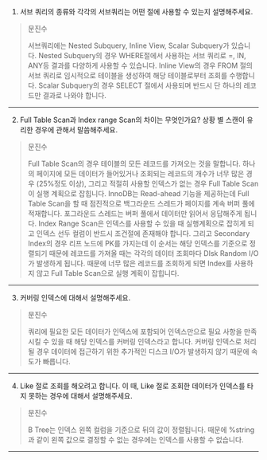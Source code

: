 1. 서브 쿼리의 종류와 각각의 서브쿼리는 어떤 절에 사용할 수 있는지 설명해주세요.

> 문진수
>
> 서브쿼리에는 Nested Subquery, Inline View, Scalar Subquery가 있습니다. Nested Subquery의 경우 WHERE절에서 사용하는 서브 쿼리로 =, IN, ANY등 결과를 다양하게 사용할 수 있습니다. Inline View의 경우 FROM 절의 서브 쿼리로 임시적으로 테이블을 생성하여 해당 테이블로부터 조회를 수행합니다. Scalar Subquery의 경우 SELECT 절에서 사용되며 반드시 단 하나의 레코드만 결과로 나와야 합니다.

---
2. Full Table Scan과 Index range Scan의 차이는 무엇인가요? 상황 별 스캔이 유리한 경우에 관해서 말씀해주세요.

> 문진수
>
> Full Table Scan의 경우 테이블의 모든 레코드를 가져오는 것을 말합니다. 하나의 페이지에 모든 데이터가 들어있거나 조회되는 레코드의 개수가 너무 많은 경우 (25%정도 이상), 그리고 적절히 사용할 인덱스가 없는 경우 Full Table Scan이 실행 계획으로 잡힙니다. InnoDB는 Read-ahead 기능을 제공하는데 Full Table Scan을 할 때 점진적으로 백그라운드 스레드가 페이지를 계속 버퍼 풀에 적재합니다. 포그라운드 스레드는 버퍼 풀에서 데이터만 읽어서 응답해주게 됩니다. Index Range Scan은 인덱스를 사용할 수 있을 때 실행계획으로 잡히게 되고 인덱스 선두 컬럼이 반드시 조건절에 존재해야 합니다. 그리고 Secondary Index의 경우 리프 노드에 PK를 가지는데 이 순서는 해당 인덱스를 기준으로 정렬되기 때문에 레코드를 가져올 때는 각각의 데이터 조회마다 DIsk Random I/O가 발생하게 됩니다. 때문에 너무 많은 레코드를 조회하게 되면 Index를 사용하지 않고 Full Table Scan으로 실행 계획이 잡힙니다.

---
3. 커버링 인덱스에 대해서 설명해주세요.

> 문진수
>
> 쿼리에 필요한 모든 데이터가 인덱스에 포함되어 인덱스만으로 필요 사항을 만족시킬 수 있을 때 해당 인덱스를 커버링 인덱스라고 합니다. 커버링 인덱스로 처리될 경우 데이터에 접근하기 위한 추가적인 디스크 I/O가 발생하지 않기 때문에 속도가 빠릅니다.

---
4. Like 절로 조회를 해오려고 합니다. 이 때, Like 절로 조회한 데이터가 인덱스를 타지 못하는 경우에 대해서 설명해주세요.

> 문진수
>
> B Tree는 인덱스 왼쪽 컬럼을 기준으로 뒤의 값이 정렬됩니다. 때문에 %string과 같이 왼쪽 값으로 결정할 수 없는 경우에는 인덱스를 사용할 수 없습니다.

---